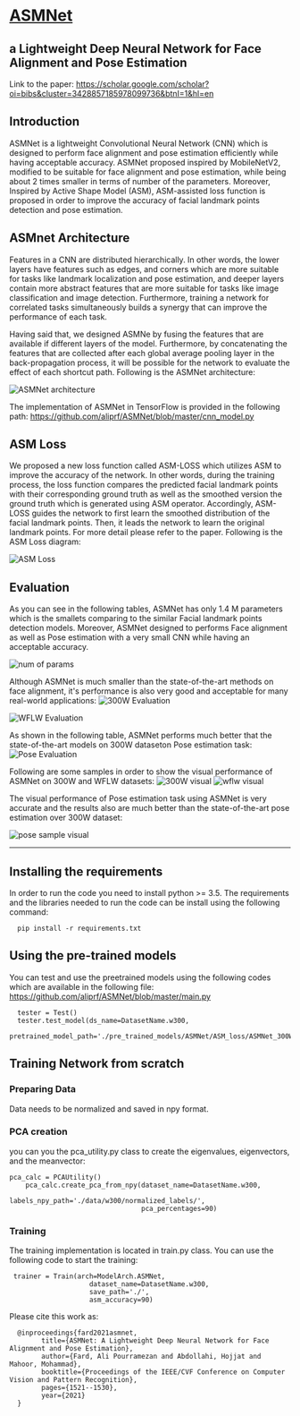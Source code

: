 # [ASMNet](https://scholar.google.com/scholar?oi=bibs&cluster=3428857185978099736&btnI=1&hl=en)

## a Lightweight Deep Neural Network for Face Alignment and Pose Estimation

Link to the paper:
https://scholar.google.com/scholar?oi=bibs&cluster=3428857185978099736&btnI=1&hl=en


## Introduction

 ASMNet is a lightweight Convolutional Neural Network (CNN) which is designed to perform face alignment and pose estimation efficiently while having acceptable accuracy. ASMNet proposed inspired by MobileNetV2, modified to be suitable for face alignment and pose
estimation, while being about 2 times smaller in terms of number of the parameters. Moreover, Inspired by Active Shape Model (ASM), ASM-assisted loss function is proposed in order to improve the accuracy of facial landmark points detection and pose estimation.

## ASMnet Architecture
 Features in a CNN are distributed hierarchically. In other words, the lower layers have features such as edges, and corners which are more suitable for tasks like landmark localization and pose estimation, and deeper layers contain more abstract features that are more suitable for tasks like image classification and image detection. Furthermore, training a network for correlated tasks simultaneously builds a synergy that can improve the performance of each task.

 Having said that, we designed ASMNe by fusing the features that are available if different layers of the model. Furthermore, by concatenating the features that are collected after each global average pooling layer in the back-propagation process, it will be possible for the network to evaluate the effect of each shortcut path. Following is the ASMNet architecture:

![ASMNet architecture](https://github.com/aliprf/ASMNet/blob/master/documents/graphical_items_in_paper/arch.png?raw=true)

The implementation of ASMNet in TensorFlow is provided in the following path:
https://github.com/aliprf/ASMNet/blob/master/cnn_model.py



## ASM Loss

We proposed a new loss function called ASM-LOSS which utilizes ASM to improve the accuracy of the network. In other words, during the training process, the loss function compares the predicted facial landmark points with their corresponding ground truth as well as the smoothed version the ground truth which is generated using ASM operator. Accordingly, ASM-LOSS guides the network to first learn the smoothed distribution of the facial landmark points. Then, it leads the network to learn the original landmark points. For more detail please refer to the paper.
Following is the ASM Loss diagram:

![ASM Loss](https://github.com/aliprf/ASMNet/blob/master/documents/graphical_items_in_paper/Lossfunction.png?raw=true)


## Evaluation

As you can see in the following tables, ASMNet has only 1.4 M parameters which is the smallets comparing to the similar Facial landmark points detection models. Moreover, ASMNet designed to performs Face alignment as well as Pose estimation with a very small CNN while having an acceptable accuracy. 

![num of params](https://github.com/aliprf/ASMNet/blob/master/documents/graphical_items_in_paper/num_params.png?raw=true)

Although ASMNet is much smaller than the state-of-the-art methods on face alignment, it's performance is also very good and acceptable for many real-world applications:
![300W Evaluation](https://github.com/aliprf/ASMNet/blob/master/documents/graphical_items_in_paper/300wEval.png?raw=true)

![WFLW Evaluation](https://github.com/aliprf/ASMNet/blob/master/documents/graphical_items_in_paper/wflwEval.png?raw=true)


As shown in the following table, ASMNet performs much better that the state-of-the-art models on 300W dataseton Pose estimation task:
![Pose Evaluation](https://github.com/aliprf/ASMNet/blob/master/documents/graphical_items_in_paper/poseEval.png?raw=true)


Following are some samples in order to show the visual performance of ASMNet on 300W and WFLW datasets:
![300W visual](https://github.com/aliprf/ASMNet/blob/master/documents/graphical_items_in_paper/300W.png?raw=true)
![wflw visual](https://github.com/aliprf/ASMNet/blob/master/documents/graphical_items_in_paper/wflw.png?raw=true)

The visual performance of Pose estimation task using ASMNet is very accurate and the results also are much better than the state-of-the-art pose estimation over 300W dataset:

![pose sample visual](https://github.com/aliprf/ASMNet/blob/master/documents/graphical_items_in_paper/posesample.png?raw=true)


----------------------------------------------------------------------------------------------------------------------------------
## Installing the requirements
In order to run the code you need to install python >= 3.5. 
The requirements and the libraries needed to run the code can be install using the following command:

```
  pip install -r requirements.txt
```


## Using the pre-trained models
You can test and use the preetrained models using the following codes which are available in the following file:
  https://github.com/aliprf/ASMNet/blob/master/main.py
  
```
  tester = Test()
  tester.test_model(ds_name=DatasetName.w300,
                      pretrained_model_path='./pre_trained_models/ASMNet/ASM_loss/ASMNet_300W_ASMLoss.h5')
```


## Training Network from scratch


### Preparing Data
Data needs to be normalized and saved in npy format. 

### PCA creation
you can you the pca_utility.py class to create the eigenvalues, eigenvectors, and the meanvector:
```
pca_calc = PCAUtility()
    pca_calc.create_pca_from_npy(dataset_name=DatasetName.w300,
                                 labels_npy_path='./data/w300/normalized_labels/',
                                 pca_percentages=90)
```
### Training 
The training implementation is located in train.py class. You can use the following code to start the training:

```
 trainer = Train(arch=ModelArch.ASMNet,
                    dataset_name=DatasetName.w300,
                    save_path='./',
                    asm_accuracy=90)
```


Please cite this work as:

      @inproceedings{fard2021asmnet,
            title={ASMNet: A Lightweight Deep Neural Network for Face Alignment and Pose Estimation},
            author={Fard, Ali Pourramezan and Abdollahi, Hojjat and Mahoor, Mohammad},
            booktitle={Proceedings of the IEEE/CVF Conference on Computer Vision and Pattern Recognition},
            pages={1521--1530},
            year={2021}
      }


